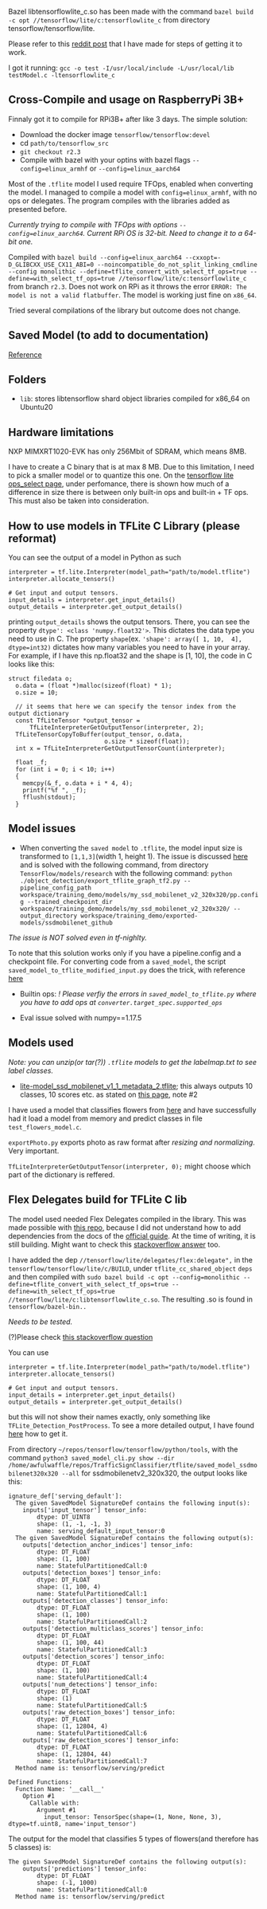 Bazel libtensorflowlite_c.so has been made with the command
`bazel build -c opt //tensorflow/lite/c:tensorflowlite_c` from directory
tensorflow/tensorflow/lite.

Please refer to this [reddit
post](https://www.reddit.com/r/linuxquestions/comments/mw0a3f/need_help_with_linking_c_libraries/)
that I have made for steps of getting it to work.

I got it running: `gcc -o test -I/usr/local/include -L/usr/local/lib
testModel.c -ltensorflowlite_c`

## Cross-Compile and usage on RaspberryPi 3B+

Finnaly got it to compile for RPi3B+ after like 3 days. The simple
solution:
- Download the docker image `tensorflow/tensorflow:devel`
- cd `path/to/tensorflow_src`
- `git checkout r2.3`
- Compile with bazel with your optins with bazel flags
  `--config=elinux_armhf` or `--config=elinux_aarch64`

Most of the `.tflite` model I used require TFOps, enabled when
converting the model. I managed to compile a model with
`config=elinux_armhf`, with no ops or delegates. The program compiles
with the libraries added as presented before.

*Currently trying to compile with TFOps with options
`--config=elinux_aarch64`. Current RPi OS is 32-bit. Need to change it
to a 64-bit one.*

Compiled with `bazel build --config=elinux_aarch64 --cxxopt=-D_GLIBCXX_USE_CX11_ABI=0 --noincompatible_do_not_split_linking_cmdline --config monolithic --define=tflite_convert_with_select_tf_ops=true --define=with_select_tf_ops=true //tensorflow/lite/c:tensorflowlite_c` from branch `r2.3`. Does not work on RPi as it throws the error `ERROR: The model is not a valid flatbuffer`. The model is working just fine on `x86_64`. 

Tried several compilations of the library but outcome does not change.

## Saved Model (to add to documentation)

[Reference](https://www.tensorflow.org/guide/saved_model)

## Folders

- `lib`: stores libtensorflow shard object libraries compiled for x86_64 on
  Ubuntu20

## Hardware limitations

NXP MIMXRT1020-EVK has only 256Mbit of SDRAM, which means 8MB.

I have to create a C binary that is at max 8 MB. Due to this 
limitation, I need to pick a smaller model or to quantize this one.
On the [tensorflow lite ops_select
page](https://www.tensorflow.org/lite/guide/ops_select#c),
under perfomance, there is shown how much of a difference in size there
is between only built-in ops and built-in + TF ops. This must
also be taken into consideration.

## How to use models in TFLite C Library (please reformat)

You can see the output of a model in Python as such
```
interpreter = tf.lite.Interpreter(model_path="path/to/model.tflite")
interpreter.allocate_tensors()

# Get input and output tensors.
input_details = interpreter.get_input_details()
output_details = interpreter.get_output_details()
```
printing `output_details` shows the output tensors. There, you can
see the property `dtype': <class 'numpy.float32'>`. This dictates
the data type you need to use in C. The property `shape`(ex. `'shape':
array([ 1, 10,  4], dtype=int32)` dictates how many variables you need
to have in your array. For example, if I have this np.float32 and the
shape is [1, 10], the code in C looks like this: 
```
struct filedata o;
  o.data = (float *)malloc(sizeof(float) * 1); 
  o.size = 10;                                

  // it seems that here we can specify the tensor index from the output dictionary
  const TfLiteTensor *output_tensor =
      TfLiteInterpreterGetOutputTensor(interpreter, 2);
  TfLiteTensorCopyToBuffer(output_tensor, o.data,
                           o.size * sizeof(float));
  int x = TfLiteInterpreterGetOutputTensorCount(interpreter);

  float _f;
  for (int i = 0; i < 10; i++)
  {
    memcpy(&_f, o.data + i * 4, 4);
    printf("%f ", _f);
    fflush(stdout);
  }
```

## Model issues

- When converting the `saved model` to `.tflite`, the model input size
  is transformed to `[1,1,3]`(width 1, height 1). The issue is discussed
[here](https://github.com/tensorflow/tensorflow/issues/42153#issuecomment-767493489) and is
solved with the following command, from directory
`TensorFlow/models/research` with the following command:
`python ./object_detection/export_tflite_graph_tf2.py --pipeline_config_path workspace/training_demo/models/my_ssd_mobilenet_v2_320x320/pp.config --trained_checkpoint_dir workspace/training_demo/models/my_ssd_mobilenet_v2_320x320/ --output_directory workspace/training_demo/exported-models/ssdmobilenet_github`  

*The issue is NOT solved even in tf-nighlty.*

To note that this solution works only if you have a pipeline.config and
a checkpoint file. For converting code from a `saved_model`, the script 
`saved_model_to_tflite_modified_input.py` does the trick, with reference
[here](https://github.com/tensorflow/tensorflow/issues/30180#issuecomment-505959220)

- Builtin ops: *! Please verfiy the errors in `saved_model_to_tflite.py`
  where you have to add ops at `converter.target_spec.supported_ops`*

- Eval  issue solved with numpy==1.17.5

## Models used

*Note: you can unzip(or tar(?)) `.tflite` models to get the labelmap.txt
to see label classes.*

- [lite-model_ssd_mobilenet_v1_1_metadata_2.tflite](https://tfhub.dev/tensorflow/lite-model/ssd_mobilenet_v1/1/metadata/2); 
this always outputs 10 classes, 10 scores etc. as stated on [this
page](https://www.tensorflow.org/lite/examples/object_detection/overview#output_signature),
note #2

I have used a model that classifies flowers from
[here](https://www.tensorflow.org/hub/tutorials/tf2_image_retraining)
and have successfully had it load a model from memory and predict
classes in file `test_flowers_model.c`.

`exportPhoto.py` exports photo as raw format after *resizing and normalizing*. Very important.

`TfLiteInterpreterGetOutputTensor(interpreter, 0);` might choose which part of the dictionary is reffered.

## Flex Delegates build for TFLite C lib

The model used needed Flex Delegates compiled in the library. This was
made possible with
[this repo](https://github.com/PINTO0309/TensorflowLite-flexdelegate),
because I did not understand how to add dependencies from the docs of
the [official
guide](https://www.tensorflow.org/lite/guide/ops_select#c). At the time
of writing, it is still building. Might want to check this 
[stackoverflow
answer](https://stackoverflow.com/questions/58623937/how-to-build-tensorflow-lite-with-select-tensorflow-ops-for-x86-64-systems)
too.

I have added the dep `//tensorflow/lite/delegates/flex:delegate",` in
the `tensorflow/tensorflow/lite/c/BUILD`, under
`tflite_cc_shared_object` `deps` and then compiled with
`sudo bazel build -c opt --config=monolithic
--define=tflite_convert_with_select_tf_ops=true
--define=with_select_tf_ops=true
//tensorflow/lite/c:libtensorflowlite_c.so`. The resulting .so
is found in `tensorflow/bazel-bin..`

*Needs to be tested.*

(?)Please check [this stackoverflow
question](https://stackoverflow.com/questions/65650859/converting-pretrained-model-from-tfhub-to-tflite)

You can use 
```
interpreter = tf.lite.Interpreter(model_path="path/to/model.tflite")
interpreter.allocate_tensors()

# Get input and output tensors.
input_details = interpreter.get_input_details()
output_details = interpreter.get_output_details()
```
but this will not show their names exactly, only something like
`TFLite_Detection_PostProcess`. To see a more detailed output, I have found [here](https://www.programmersought.com/article/284366009/)
how to get it.

From directory `~/repos/tensorflow/tensorflow/python/tools`, with the command `python3 saved_model_cli.py show --dir
/home/awfulwaffle/repos/TrafficSignClassifier/tflite/saved_model_ssdmobilenet320x320
--all` for ssdmobilenetv2_320x320, the output looks like this: 
```
ignature_def['serving_default']:
  The given SavedModel SignatureDef contains the following input(s):
    inputs['input_tensor'] tensor_info:
        dtype: DT_UINT8
        shape: (1, -1, -1, 3)
        name: serving_default_input_tensor:0
  The given SavedModel SignatureDef contains the following output(s):
    outputs['detection_anchor_indices'] tensor_info:
        dtype: DT_FLOAT
        shape: (1, 100)
        name: StatefulPartitionedCall:0
    outputs['detection_boxes'] tensor_info:
        dtype: DT_FLOAT
        shape: (1, 100, 4)
        name: StatefulPartitionedCall:1
    outputs['detection_classes'] tensor_info:
        dtype: DT_FLOAT
        shape: (1, 100)
        name: StatefulPartitionedCall:2
    outputs['detection_multiclass_scores'] tensor_info:
        dtype: DT_FLOAT
        shape: (1, 100, 44)
        name: StatefulPartitionedCall:3
    outputs['detection_scores'] tensor_info:
        dtype: DT_FLOAT
        shape: (1, 100)
        name: StatefulPartitionedCall:4
    outputs['num_detections'] tensor_info:
        dtype: DT_FLOAT
        shape: (1)
        name: StatefulPartitionedCall:5
    outputs['raw_detection_boxes'] tensor_info:
        dtype: DT_FLOAT
        shape: (1, 12804, 4)
        name: StatefulPartitionedCall:6
    outputs['raw_detection_scores'] tensor_info:
        dtype: DT_FLOAT
        shape: (1, 12804, 44)
        name: StatefulPartitionedCall:7
  Method name is: tensorflow/serving/predict

Defined Functions:
  Function Name: '__call__'
    Option #1
      Callable with:
        Argument #1
          input_tensor: TensorSpec(shape=(1, None, None, 3), dtype=tf.uint8, name='input_tensor')
```

The output for the model that classifies 5 types of flowers(and
therefore has 5 classes) is:
```
The given SavedModel SignatureDef contains the following output(s):
    outputs['predictions'] tensor_info:
        dtype: DT_FLOAT
        shape: (-1, 1000)
        name: StatefulPartitionedCall:0
  Method name is: tensorflow/serving/predict
```
